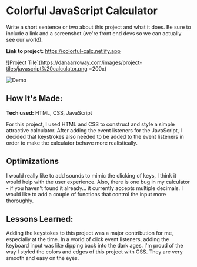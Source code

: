 # Colorful JavaScript Calculator
Write a short sentence or two about this project and what it does. Be sure to include a link and a screenshot (we're front end devs so we can actually see our work!).

**Link to project:** https://colorful-calc.netlify.app

![Project Tile](https://danaarroway.com/images/project-tiles/javascript%20calculator.png =200x)

![Demo](https://colorful-calc.netlify.app/javascript-calc.gif)

## How It's Made:

**Tech used:** HTML, CSS, JavaScript

For this project, I used HTML and CSS to construct and style a simple attractive calculator. After adding the event listeners for the JavaScript, I decided that keystrokes also needed to be added to the event listeners in order to make the calculator behave more realistically.

## Optimizations

I would really like to add sounds to mimic the clicking of keys, I think it would help with the user experience. Also, there is one bug in my calculator - if you haven't found it already... it currently accepts multiple decimals. I would like to add a couple of functions that control the input more thoroughly.

## Lessons Learned:

Adding the keystokes to this project was a major contribution for me, especially at the time. In a world of click event listeners, adding the keyboard input was like dipping back into the dark ages. I'm proud of the way I styled the colors and edges of this project with CSS. They are very smooth and easy on the eyes.
